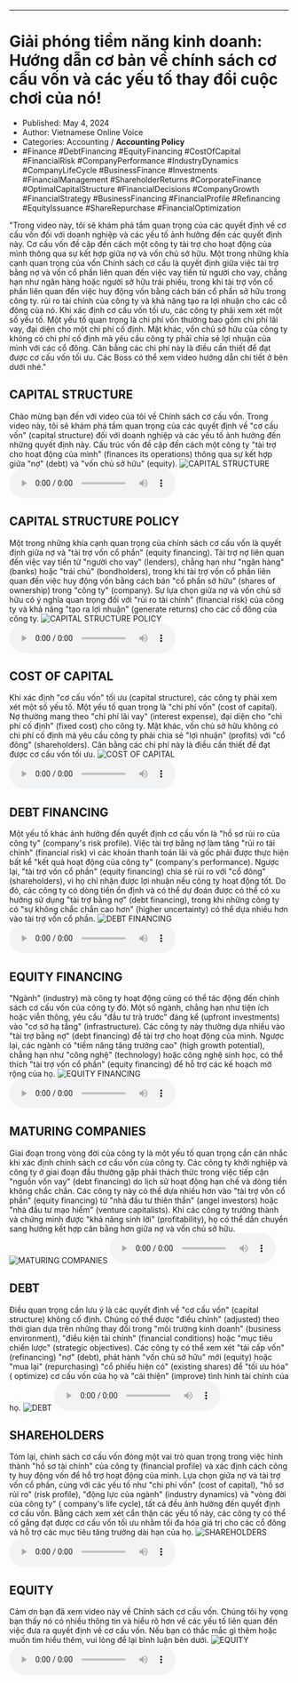 
---

# Giải phóng tiềm năng kinh doanh: Hướng dẫn cơ bản về chính sách cơ cấu vốn và các yếu tố thay đổi cuộc chơi của nó!

- Published: May 4, 2024
- Author: Vietnamese Online Voice
- Categories: Accounting / **Accounting Policy**
- #Finance #DebtFinancing #EquityFinancing #CostOfCapital #FinancialRisk #CompanyPerformance #IndustryDynamics #CompanyLifeCycle #BusinessFinance #Investments #FinancialManagement #ShareholderReturns #CorporateFinance #OptimalCapitalStructure #FinancialDecisions #CompanyGrowth #FinancialStrategy #BusinessFinancing #FinancialProfile #Refinancing #EquityIssuance #ShareRepurchase #FinancialOptimization

"Trong video này, tôi sẽ khám phá tầm quan trọng của các quyết định về cơ cấu vốn đối với doanh nghiệp và các yếu tố ảnh hưởng đến các quyết định này. Cơ cấu vốn đề cập đến cách một công ty tài trợ cho hoạt động của mình thông qua sự kết hợp giữa nợ và vốn chủ sở hữu. Một trong những khía cạnh quan trọng của vốn Chính sách cơ cấu là quyết định giữa việc tài trợ bằng nợ và vốn cổ phần liên quan đến việc vay tiền từ người cho vay, chẳng hạn như ngân hàng hoặc người sở hữu trái phiếu, trong khi tài trợ vốn cổ phần liên quan đến việc huy động vốn bằng cách bán cổ phần sở hữu trong công ty. rủi ro tài chính của công ty và khả năng tạo ra lợi nhuận cho các cổ đông của nó. Khi xác định cơ cấu vốn tối ưu, các công ty phải xem xét một số yếu tố. Một yếu tố quan trọng là chi phí vốn thường bao gồm chi phí lãi vay, đại diện cho một chi phí cố định. Mặt khác, vốn chủ sở hữu của công ty không có chi phí cố định mà yêu cầu công ty phải chia sẻ lợi nhuận của mình với các cổ đông. Cân bằng các chi phí này là điều cần thiết để đạt được cơ cấu vốn tối ưu. Các Boss có thể xem video hướng dẫn chi tiết ở bên dưới nhé."


## CAPITAL STRUCTURE

Chào mừng bạn đến với video của tôi về Chính sách cơ cấu vốn. Trong video này, tôi sẽ khám phá tầm quan trọng của các quyết định về "cơ cấu vốn" (capital structure) đối với doanh nghiệp và các yếu tố ảnh hưởng đến những quyết định này. Cấu trúc vốn đề cập đến cách một công ty "tài trợ cho hoạt động của mình" (finances its operations) thông qua sự kết hợp giữa "nợ" (debt) và "vốn chủ sở hữu" (equity).
![CAPITAL STRUCTURE](https://http-archiver-apis-production-80.schnworks.com/storage/images/transitions/2024-05-04/transition-38842810321-Montserrat-Medium-283593.jpg)
<audio controls>
    <source src="https://http-archiver-apis-production-80.schnworks.com/storage/storage/audio/file-8875458793.mp3" type="audio/mpeg">
</audio>



## CAPITAL STRUCTURE POLICY

Một trong những khía cạnh quan trọng của chính sách cơ cấu vốn là quyết định giữa nợ và "tài trợ vốn cổ phần" (equity financing). Tài trợ nợ liên quan đến việc vay tiền từ "người cho vay" (lenders), chẳng hạn như "ngân hàng" (banks) hoặc "trái chủ" (bondholders), trong khi tài trợ vốn cổ phần liên quan đến việc huy động vốn bằng cách bán "cổ phần sở hữu" (shares of ownership) trong "công ty" (company). Sự lựa chọn giữa nợ và vốn chủ sở hữu có ý nghĩa quan trọng đối với "rủi ro tài chính" (financial risk) của công ty và khả năng "tạo ra lợi nhuận" (generate returns) cho các cổ đông của công ty.
![CAPITAL STRUCTURE POLICY](https://http-archiver-apis-production-80.schnworks.com/storage/images/transitions/2024-05-04/transition--35470841069-Montserrat-Bold-7B1FA2.jpg)
<audio controls>
    <source src="https://http-archiver-apis-production-80.schnworks.com/storage/storage/audio/file-18930106672.mp3" type="audio/mpeg">
</audio>



## COST OF CAPITAL

Khi xác định "cơ cấu vốn" tối ưu (capital structure), các công ty phải xem xét một số yếu tố. Một yếu tố quan trọng là "chi phí vốn" (cost of capital). Nợ thường mang theo "chi phí lãi vay" (interest expense), đại diện cho "chi phí cố định" (fixed cost) cho công ty. Mặt khác, vốn chủ sở hữu không có chi phí cố định mà yêu cầu công ty phải chia sẻ "lợi nhuận" (profits) với "cổ đông" (shareholders). Cân bằng các chi phí này là điều cần thiết để đạt được cơ cấu vốn tối ưu.
![COST OF CAPITAL](https://http-archiver-apis-production-80.schnworks.com/storage/images/transitions/2024-05-04/transition--12402201102-Montserrat-SemiBold-673AB7.jpg)
<audio controls>
    <source src="https://http-archiver-apis-production-80.schnworks.com/storage/storage/audio/file-42400915673.mp3" type="audio/mpeg">
</audio>



## DEBT FINANCING

Một yếu tố khác ảnh hưởng đến quyết định cơ cấu vốn là "hồ sơ rủi ro của công ty" (company's risk profile). Việc tài trợ bằng nợ làm tăng "rủi ro tài chính" (financial risk) vì các khoản thanh toán lãi và gốc phải được thực hiện bất kể "kết quả hoạt động của công ty" (company's performance). Ngược lại, "tài trợ vốn cổ phần" (equity financing) chia sẻ rủi ro với "cổ đông" (shareholders), vì họ chỉ nhận được lợi nhuận nếu công ty hoạt động tốt. Do đó, các công ty có dòng tiền ổn định và có thể dự đoán được có thể có xu hướng sử dụng "tài trợ bằng nợ" (debt financing), trong khi những công ty có "sự không chắc chắn cao hơn" (higher uncertainty) có thể dựa nhiều hơn vào tài trợ vốn cổ phần.
![DEBT FINANCING](https://http-archiver-apis-production-80.schnworks.com/storage/images/transitions/2024-05-04/transition-2290070615-Montserrat-Bold-004895.jpg)
<audio controls>
    <source src="https://http-archiver-apis-production-80.schnworks.com/storage/storage/audio/file-4034648411.mp3" type="audio/mpeg">
</audio>



## EQUITY FINANCING

"Ngành" (industry) mà công ty hoạt động cũng có thể tác động đến chính sách cơ cấu vốn của công ty đó. Một số ngành, chẳng hạn như tiện ích hoặc viễn thông, yêu cầu "đầu tư trả trước" đáng kể (upfront investments) vào "cơ sở hạ tầng" (infrastructure). Các công ty này thường dựa nhiều vào "tài trợ bằng nợ" (debt financing) để tài trợ cho hoạt động của mình. Ngược lại, các ngành có "tiềm năng tăng trưởng cao" (high growth potential), chẳng hạn như "công nghệ" (technology) hoặc công nghệ sinh học, có thể thích "tài trợ vốn cổ phần" (equity financing) để hỗ trợ các kế hoạch mở rộng của họ.
![EQUITY FINANCING](https://http-archiver-apis-production-80.schnworks.com/storage/images/transitions/2024-05-04/transition-62121709737-Montserrat-Regular-7B1FA2.jpg)
<audio controls>
    <source src="https://http-archiver-apis-production-80.schnworks.com/storage/storage/audio/file-24428686702.mp3" type="audio/mpeg">
</audio>



## MATURING COMPANIES

Giai đoạn trong vòng đời của công ty là một yếu tố quan trọng cần cân nhắc khi xác định chính sách cơ cấu vốn của công ty. Các công ty khởi nghiệp và công ty ở giai đoạn đầu thường gặp phải thách thức trong việc tiếp cận "nguồn vốn vay" (debt financing) do lịch sử hoạt động hạn chế và dòng tiền không chắc chắn. Các công ty này có thể dựa nhiều hơn vào "tài trợ vốn cổ phần" (equity financing) từ "nhà đầu tư thiên thần" (angel investors) hoặc "nhà đầu tư mạo hiểm" (venture capitalists). Khi các công ty trưởng thành và chứng minh được "khả năng sinh lời" (profitability), họ có thể dần chuyển sang hướng kết hợp cân bằng hơn giữa nợ và vốn chủ sở hữu.
![MATURING COMPANIES](https://http-archiver-apis-production-80.schnworks.com/storage/images/transitions/2024-05-04/transition--36709970161-Montserrat-Bold-1A237E.jpg)
<audio controls>
    <source src="https://http-archiver-apis-production-80.schnworks.com/storage/storage/audio/file-61955294487.mp3" type="audio/mpeg">
</audio>



## DEBT

Điều quan trọng cần lưu ý là các quyết định về "cơ cấu vốn" (capital structure) không cố định. Chúng có thể được "điều chỉnh" (adjusted) theo thời gian dựa trên những thay đổi trong "môi trường kinh doanh" (business environment), "điều kiện tài chính" (financial conditions) hoặc "mục tiêu chiến lược" (strategic objectives). Các công ty có thể xem xét "tái cấp vốn" (refinancing) "nợ" (debt), phát hành "vốn chủ sở hữu" mới (equity) hoặc "mua lại" (repurchasing) "cổ phiếu hiện có" (existing shares) để "tối ưu hóa" ( optimize) cơ cấu vốn của họ và "cải thiện" (improve) tình hình tài chính của họ.
![DEBT](https://http-archiver-apis-production-80.schnworks.com/storage/images/transitions/2024-05-04/transition-21365291365-Montserrat-Medium-9C27B0.jpg)
<audio controls>
    <source src="https://http-archiver-apis-production-80.schnworks.com/storage/storage/audio/file-23892770155.mp3" type="audio/mpeg">
</audio>



## SHAREHOLDERS

Tóm lại, chính sách cơ cấu vốn đóng một vai trò quan trọng trong việc hình thành "hồ sơ tài chính" của công ty (financial profile) và xác định cách công ty huy động vốn để hỗ trợ hoạt động của mình. Lựa chọn giữa nợ và tài trợ vốn cổ phần, cùng với các yếu tố như "chi phí vốn" (cost of capital), "hồ sơ rủi ro" (risk profile), "động lực của ngành" (industry dynamics) và "vòng đời của công ty" ( company's life cycle), tất cả đều ảnh hưởng đến quyết định cơ cấu vốn. Bằng cách xem xét cẩn thận các yếu tố này, các công ty có thể cố gắng đạt được cơ cấu vốn tối ưu nhằm tối đa hóa giá trị cho các cổ đông và hỗ trợ các mục tiêu tăng trưởng dài hạn của họ.
![SHAREHOLDERS](https://http-archiver-apis-production-80.schnworks.com/storage/images/transitions/2024-05-04/transition--28564203306-Montserrat-Regular-283593.jpg)
<audio controls>
    <source src="https://http-archiver-apis-production-80.schnworks.com/storage/storage/audio/file-37445460821.mp3" type="audio/mpeg">
</audio>



## EQUITY

Cảm ơn bạn đã xem video này về Chính sách cơ cấu vốn. Chúng tôi hy vọng bạn thấy nó có nhiều thông tin và hiểu rõ hơn về các yếu tố liên quan đến việc đưa ra quyết định về cơ cấu vốn. Nếu bạn có thắc mắc gì thêm hoặc muốn tìm hiểu thêm, vui lòng để lại bình luận bên dưới.
![EQUITY](https://http-archiver-apis-production-80.schnworks.com/storage/images/transitions/2024-05-04/transition-40923894925-Montserrat-SemiBold-004895.jpg)
<audio controls>
    <source src="https://http-archiver-apis-production-80.schnworks.com/storage/storage/audio/file-20245947337.mp3" type="audio/mpeg">
</audio>

